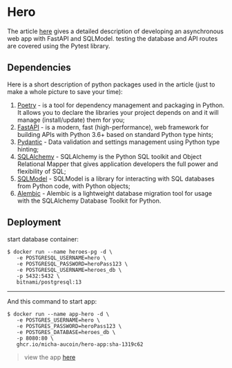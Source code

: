 # Hero
The article [here](https://medium.com/@estretyakov/the-ultimate-async-setup-fastapi-sqlmodel-alembic-pytest-ae5cdcfed3d4) gives a detailed description of developing an asynchronous web app with FastAPI and SQLModel. testing the database and API routes are covered using the Pytest library.

## Dependencies
Here is a short description of python packages used in the article (just to make a whole picture to save your time):

1. [Poetry](https://python-poetry.org) - is a tool for dependency management and packaging in Python. It allows you to
   declare the libraries your project depends on and it will manage (install/update) them for you;
2. [FastAPI](https://fastapi.tiangolo.com) - is a modern, fast (high-performance), web framework for building APIs with
   Python 3.6+ based on standard Python type hints;
3. [Pydantic](https://pydantic-docs.helpmanual.io) - Data validation and settings management using Python type hinting;
4. [SQLAlchemy](https://www.sqlalchemy.org) - SQLAlchemy is the Python SQL toolkit and Object Relational Mapper that
   gives application developers the full power and flexibility of SQL;
5. [SQLModel](https://sqlmodel.tiangolo.com) - SQLModel is a library for interacting with SQL databases from Python
   code, with Python objects;
6. [Alembic](https://alembic.sqlalchemy.org/en/latest/) - Alembic is a lightweight database migration tool for usage
   with the SQLAlchemy Database Toolkit for Python.

## Deployment
start database container: 
```
$ docker run --name heroes-pg -d \
   -e POSTGRESQL_USERNAME=hero \
   -e POSTGRESQL_PASSWORD=heroPass123 \
   -e POSTGRESQL_USERNAME=heroes_db \
   -p 5432:5432 \
   bitnami/postgresql:13
```
---
And this command to start app: 
```
$ docker run --name app-hero -d \
   -e POSTGRES_USERNAME=hero \
   -e POSTGRES_PASSWORD=heroPass123 \
   -e POSTGRES_DATABASE=heroes_db \
   -p 8080:80 \
   ghcr.io/micha-aucoin/hero-app:sha-1319c62
```
>view the app [here](http://localhost:8080/docs)

